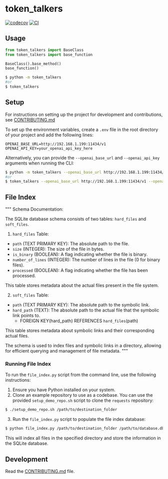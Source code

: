 # token_talkers

[![codecov](https://codecov.io/gh/reubenjohn/token_talkers/branch/main/graph/badge.svg?token=token_talkers_token_here)](https://codecov.io/gh/reubenjohn/token_talkers/branch/main)
[![CI](https://github.com/reubenjohn/token_talkers/actions/workflows/main.yml/badge.svg)](https://github.com/reubenjohn/token_talkers/actions/workflows/main.yml)

## Usage

```py
from token_talkers import BaseClass
from token_talkers import base_function

BaseClass().base_method()
base_function()
```

```bash
$ python -m token_talkers
#or
$ token_talkers
```

## Setup

For instructions on setting up the project for development and contributions, see [CONTRIBUTING.md](CONTRIBUTING.md)

To set up the environment variables, create a `.env` file in the root directory of your project and add the following lines:

```shell
OPENAI_BASE_URL=http://192.168.1.199:11434/v1
OPENAI_API_KEY=your_openai_api_key_here
```

Alternatively, you can provide the `--openai_base_url` and `--openai_api_key` arguments when running the CLI:

```bash
$ python -m token_talkers --openai_base_url http://192.168.1.199:11434/v1 --openai_api_key your_openai_api_key_here
#or
$ token_talkers --openai_base_url http://192.168.1.199:11434/v1 --openai_api_key your_openai_api_key_here
```
## File Index

"""
Schema Documentation:

The SQLite database schema consists of two tables: `hard_files` and `soft_files`.

1. `hard_files` Table:
  - `path` (TEXT PRIMARY KEY): The absolute path to the file.
  - `size` (INTEGER): The size of the file in bytes.
  - `is_binary` (BOOLEAN): A flag indicating whether the file is binary.
  - `number_of_lines` (INTEGER): The number of lines in the file (0 for binary files).
  - `processed` (BOOLEAN): A flag indicating whether the file has been processed.

  This table stores metadata about the actual files present in the file system.

2. `soft_files` Table:
  - `path` (TEXT PRIMARY KEY): The absolute path to the symbolic link.
  - `hard_path` (TEXT): The absolute path to the actual file that the symbolic link points to.
    - FOREIGN KEY(hard_path) REFERENCES `hard_files`(path)

  This table stores metadata about symbolic links and their corresponding actual files.

The schema is used to index files and symbolic links in a directory, allowing for efficient querying and management of file metadata.
"""

### Running File Index

To run the `file_index.py` script from the command line, use the following instructions:

1. Ensure you have Python installed on your system.
2. Clone an example repository to use as a codebase. You can use the provided `setup_demo_repo.sh` script to clone the `requests` repository:

```bash
$ ./setup_demo_repo.sh /path/to/destination_folder
```

3. Run the `file_index.py` script to populate the file index database:

```bash
$ python file_index.py /path/to/destination_folder /path/to/database.db --wipe
```

This will index all files in the specified directory and store the information in the SQLite database.

## Development

Read the [CONTRIBUTING.md](CONTRIBUTING.md) file.
